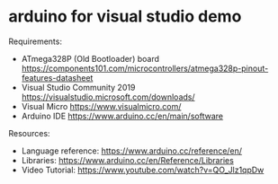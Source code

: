 # arduino for visual studio demo
Requirements:
- ATmega328P (Old Bootloader) board https://components101.com/microcontrollers/atmega328p-pinout-features-datasheet
- Visual Studio Community 2019 https://visualstudio.microsoft.com/downloads/
- Visual Micro https://www.visualmicro.com/
- Arduino IDE https://www.arduino.cc/en/main/software

Resources:
- Language reference: https://www.arduino.cc/reference/en/
- Libraries: https://www.arduino.cc/en/Reference/Libraries
- Video Tutorial: https://www.youtube.com/watch?v=QO_Jlz1qpDw

